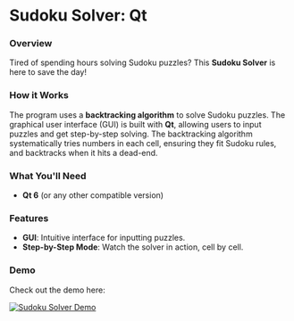 # Sudoku Solver: Qt 

### Overview
Tired of spending hours solving Sudoku puzzles? This **Sudoku Solver** is here to save the day!

### How it Works
The program uses a **backtracking algorithm** to solve Sudoku puzzles. The graphical user interface (GUI) is built with **Qt**, allowing users to input puzzles and get step-by-step solving. The backtracking algorithm systematically tries numbers in each cell, ensuring they fit Sudoku rules, and backtracks when it hits a dead-end.

### What You'll Need
- **Qt 6** (or any other compatible version)

### Features
- **GUI**: Intuitive interface for inputting puzzles.
- **Step-by-Step Mode**: Watch the solver in action, cell by cell.

### Demo
Check out the demo here: 

[![Sudoku Solver Demo](https://img.youtube.com/vi/J4KVWfPu_UY/0.jpg)](https://youtu.be/J4KVWfPu_UY)


